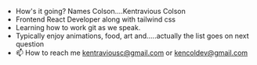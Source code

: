 - How's it going? Names Colson....Kentravious Colson
- Frontend React Developer along with tailwind css
- Learning how to work git as we speak.
- Typically enjoy animations, food, art and.....actually the list goes on next question
- 📫 How to reach me kentraviousc@gmail.com or kencoldev@gmail.com

<!---
KenTra222/KenTra222 is a ✨ special ✨ repository because its `README.md` (this file) appears on your GitHub profile.
You can click the Preview link to take a look at your changes.
--->
